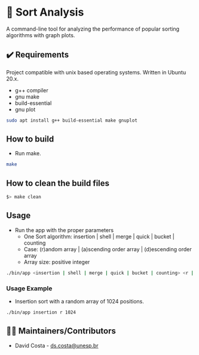 # 🔢 Sort Analysis

A command-line tool for analyzing the performance of popular sorting algorithms with graph plots.
<!-- 
![Preview](public/img/screenshot.png) -->

## ✔️ Requirements

Project compatible with unix based operating systems. Written in Ubuntu 20.x.

* g++ compiler
* gnu make
* build-essential
* gnu plot

```bash
sudo apt install g++ build-essential make gnuplot
```
## How to build

- Run make.
```bash
make
```

## How to clean the build files
```bash
$> make clean
```

## Usage 

- Run the app with the proper parameters
    - One Sort algorithm: insertion | shell | merge | quick | bucket | counting
    - Case: (r)andom array | (a)scending order array | (d)escending order array
    - Array size: positive integer
```bash
./bin/app <insertion | shell | merge | quick | bucket | counting> <r | a | d> <array_size>
```

### Usage Example

* Insertion sort with a random array of 1024 positions.
```bash
./bin/app insertion r 1024
```

<!-- 
## ✔️ Configuration

* Change the ... file to ... bla bla bla.

## ✔️ Troubleshooting

 * If ..., check the following:
  - Change A
  - Change B

## 🤔 FAQ

Q: Question.

A: Answer. -->

## 👨‍💻 Maintainers/Contributors

* David Costa - [ds.costa@unesp.br](mailto:ds.costa@unesp.br)
<!-- 
## 📝 License

This project is licensed under the MIT GENERAL PUBLIC LICENSE - see the [LICENSE](LICENSE) file for more details.

**Open Source Software** Hell Yeah!!! ヽ(・∀・)ﾉ -->
